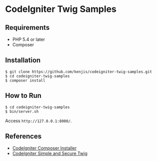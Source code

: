 # CodeIgniter Twig Samples

## Requirements

* PHP 5.4 or later
* Composer

## Installation

~~~
$ git clone https://github.com/kenjis/codeigniter-twig-samples.git
$ cd codeigniter-twig-samples
$ composer install
~~~

## How to Run

~~~
$ cd codeigniter-twig-samples
$ bin/server.sh
~~~

Access `http://127.0.0.1:8000/`.

## References

* [CodeIgniter Composer Installer](https://github.com/kenjis/codeigniter-composer-installer)
* [CodeIgniter Simple and Secure Twig](https://github.com/kenjis/codeigniter-ss-twig)
